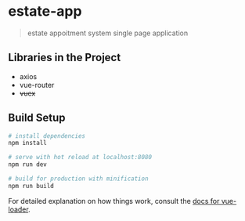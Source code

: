 # estate-app

> estate appoitment system single page application

## Libraries in the Project
- axios
- vue-router
- ~~vuex~~
## Build Setup

``` bash
# install dependencies
npm install

# serve with hot reload at localhost:8080
npm run dev

# build for production with minification
npm run build
```

For detailed explanation on how things work, consult the [docs for vue-loader](http://vuejs.github.io/vue-loader).
